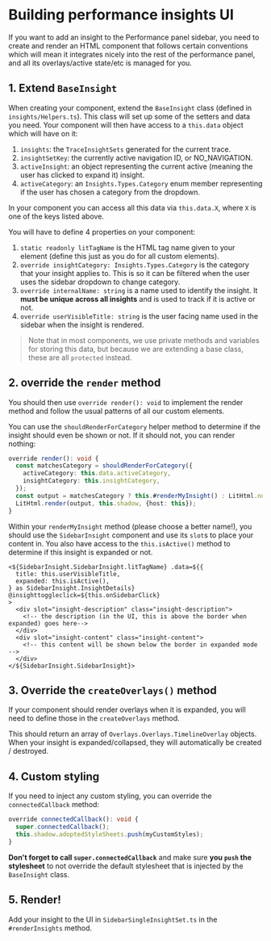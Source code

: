 # Building performance insights UI

If you want to add an insight to the Performance panel sidebar, you need to create and render an HTML component that follows certain conventions which will mean it integrates nicely into the rest of the performance panel, and all its overlays/active state/etc is managed for you.

## 1. Extend `BaseInsight`

When creating your component, extend the `BaseInsight` class (defined in `insights/Helpers.ts`). This class will set up some of the setters and data you need. Your component will then have access to a `this.data` object which will have on it:

1. `insights`: the `TraceInsightSets` generated for the current trace.
2. `insightSetKey`: the currently active navigation ID, or NO_NAVIGATION.
3. `activeInsight`: an object representing the current active (meaning the user has clicked to expand it) insight.
4. `activeCategory`: an `Insights.Types.Category` enum member representing if the user has chosen a category from the dropdown.

In your component you can access all this data via `this.data.X`, where `X` is one of the keys listed above.

You will have to define 4 properties on your component:

1. `static readonly litTagName` is the HTML tag name given to your element (define this just as you do for all custom elements).
2. `override insightCategory: Insights.Types.Category` is the category that your insight applies to. This is so it can be filtered when the user uses the sidebar dropdown to change category.
3. `override internalName: string` is a name used to identify the insight. It **must be unique across all insights** and is used to track if it is active or not.
4. `override userVisibleTitle: string` is the user facing name used in the sidebar when the insight is rendered.

> Note that in most components, we use private methods and variables for storing this data, but because we are extending a base class, these are all `protected` instead.

## 2. override the `render` method

You should then use `override render(): void` to implement the render method and follow the usual patterns of all our custom elements.

You can use the `shouldRenderForCategory` helper method to determine if the insight should even be shown or not. If it should not, you can render nothing:

```ts
override render(): void {
  const matchesCategory = shouldRenderForCategory({
    activeCategory: this.data.activeCategory,
    insightCategory: this.insightCategory,
  });
  const output = matchesCategory ? this.#renderMyInsight() : LitHtml.nothing;
  LitHtml.render(output, this.shadow, {host: this});
}
```

Within your `renderMyInsight` method (please choose a better name!), you should use the `SidebarInsight` component and use its `slot`s to place your content in. You also have access to the `this.isActive()` method to determine if this insight is expanded or not.

```
<${SidebarInsight.SidebarInsight.litTagName} .data=${{
  title: this.userVisibleTitle,
  expanded: this.isActive(),
} as SidebarInsight.InsightDetails}
@insighttoggleclick=${this.onSidebarClick}
>
  <div slot="insight-description" class="insight-description">
    <!-- the description (in the UI, this is above the border when expanded) goes here-->
  </div>
  <div slot="insight-content" class="insight-content">
    <!-- this content will be shown below the border in expanded mode -->
  </div>
</${SidebarInsight.SidebarInsight}>
```

## 3. Override the `createOverlays()` method

If your component should render overlays when it is expanded, you will need to define those in the `createOverlays` method.

This should return an array of `Overlays.Overlays.TimelineOverlay` objects. When your insight is expanded/collapsed, they will automatically be created / destroyed.

## 4. Custom styling

If you need to inject any custom styling, you can override the `connectedCallback` method:

```ts
override connectedCallback(): void {
  super.connectedCallback();
  this.shadow.adoptedStyleSheets.push(myCustomStyles);
}
```

**Don't forget to call `super.connectedCallback`** and make sure **you `push` the stylesheet** to not override the default stylesheet that is injected by the `BaseInsight` class.

## 5. Render!

Add your insight to the UI in `SidebarSingleInsightSet.ts` in the `#renderInsights` method.
